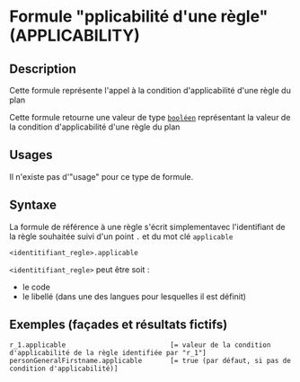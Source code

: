 # Formule "pplicabilité d'une règle" (APPLICABILITY)

## Description

Cette formule représente l'appel à la condition d'applicabilité d'une règle du plan

Cette formule retourne une valeur de type [`booléen`][valeur-de-retour] représentant la valeur de la condition d'applicabilité d'une règle du plan

## Usages

Il n'existe pas d'"usage" pour ce type de formule.

## Syntaxe

La formule de référence à une règle s'écrit simplementavec l'identifiant de la règle souhaitée suivi d'un point `.` et du mot clé `applicable`

    <identitifiant_regle>.applicable

`<identitifiant_regle>` peut être soit :
- le code
- le libellé (dans une des langues pour lesquelles il est définit)

## Exemples (façades et résultats fictifs)

    r_1.applicable                          [= valeur de la condition d'applicabilité de la règle identifiée par "r_1"]
    personGeneralFirstname.applicable       [= true (par défaut, si pas de condition d'applicabilité)]


[valeur-de-retour]: ../lexique.md#valeur-de-retour